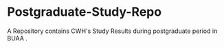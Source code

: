 # Postgraduate-Study-Repo
A Repository contains CWH's Study Results during postgraduate period in BUAA .
